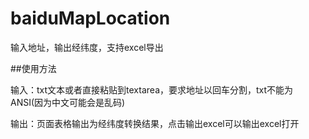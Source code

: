 # baiduMapLocation
输入地址，输出经纬度，支持excel导出

##使用方法

输入：txt文本或者直接粘贴到textarea，要求地址以回车分割，txt不能为ANSI(因为中文可能会是乱码)



输出：页面表格输出为经纬度转换结果，点击输出excel可以输出excel打开


